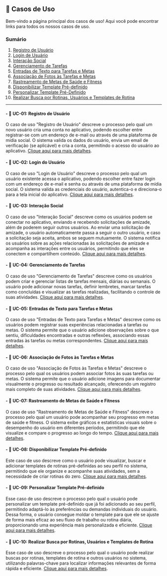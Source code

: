 ## 📂 Casos de Uso

Bem-vindo a página principal dos casos de uso! Aqui você pode encontrar links para todos os nossos casos de uso.

### Sumário

1. [Registro de Usuário](#---uc-01-registro-de-usuário)
2. [Login de Usuário](#---uc-02-login-do-usuário)
3. [Interação Social](#---uc-03-interação-social)
4. [Gerenciamento de Tarefas](#---uc-04-gerenciamento-de-tarefas)
5. [Entradas de Texto para Tarefas e Metas](#---uc-05-entradas-de-texto-para-tarefas-e-metas)
6. [Associação de Fotos às Tarefas e Metas](#---uc-06-associação-de-fotos-às-tarefas-e-metas)
7. [Rastreamento de Metas de Saúde e Fitness](#---uc-07-rastreamento-de-metas-de-saúde-e-fitness)
8. [Disponibilizar Template Pré-definido](#---uc-08-disponibilizar-template-pré-definido)
9. [Personalizar Template Pré-Definido](#---uc-09-personalizar-template=pré-definido)
10. [Realizar Busca por Rotinas, Usuários e Templates de Rotina](#---uc-10-realizar-busca-por-rotinas,-usuários-e-templates-de-rotina)

_______

#### - 📌 **UC-01: Registro de Usuário**

O caso de uso "Registro de Usuário" descreve o processo pelo qual um novo usuário cria uma conta no aplicativo, podendo escolher entre registrar-se com um endereço de e-mail ou através de uma plataforma de mídia social. O sistema valida os dados do usuário, envia um email de verificação (se aplicável) e cria a conta, permitindo o acesso do usuário ao aplicativo.
[Clique aqui para mais detalhes](Casos%20de%20Uso/Case-1.md).

#### - 📌 **UC-02: Login do Usuário**

O caso de uso "Login de Usuário" descreve o processo pelo qual um usuário existente acessa o aplicativo, podendo escolher entre fazer login com um endereço de e-mail e senha ou através de uma plataforma de mídia social. O sistema valida as credenciais do usuário, autentica-o e direciona-o para a tela inicial do aplicativo.
[Clique aqui para mais detalhes](Casos%20de%20Uso/Case-2.md).

#### - 📌 **UC-03: Interação Social**

O caso de uso "Interação Social" descreve como os usuários podem se conectar no aplicativo, enviando e recebendo solicitações de amizade, além de poderem seguir outros usuários. Ao enviar uma solicitação de amizade, o usuário automaticamente passa a seguir o outro usuário, e caso a solicitação seja aceita, ambos se seguem mutuamente. O sistema notifica os usuários sobre as ações relacionadas às solicitações de amizade e acompanha as interações entre os usuários, permitindo que eles se conectem e compartilhem conteúdo.
[Clique aqui para mais detalhes](Casos%20de%20Uso/Case-3.md).

#### - 📌 **UC-04: Gerenciamento de Tarefas**

O caso de uso "Gerenciamento de Tarefas" descreve como os usuários podem criar e gerenciar listas de tarefas mensais, diárias ou semanais. O usuário pode adicionar novas tarefas, definir lembretes, marcar tarefas como concluídas e visualizar as tarefas realizadas, facilitando o controle de suas atividades.
[Clique aqui para mais detalhes](Casos%20de%20Uso/Case-4.md).

#### - 📌 **UC-05: Entradas de Texto para Tarefas e Metas**

O caso de uso "Entradas de Texto para Tarefas e Metas" descreve como os usuários podem registrar suas experiências relacionadas a tarefas ou metas. O sistema permite que o usuário adicione observações sobre o que sentiu, dificuldades encontradas e outras reflexões, associando essas entradas às tarefas ou metas correspondentes.
[Clique aqui para mais detalhes](Casos%20de%20Uso/Case-5.md).

#### - 📌 **UC-06: Associação de Fotos às Tarefas e Metas**

O caso de uso "Associação de Fotos às Tarefas e Metas" descreve o processo pelo qual os usuários podem associar fotos às suas tarefas ou metas. O sistema permite que o usuário adicione imagens para documentar visualmente o progresso ou resultado alcançado, oferecendo um registro mais completo de suas atividades.
[Clique aqui para mais detalhes](Casos%20de%20Uso/Case-6.md).

#### - 📌 **UC-07: Rastreamento de Metas de Saúde e Fitness**

O caso de uso "Rastreamento de Metas de Saúde e Fitness" descreve o processo pelo qual um usuário pode acompanhar seu progresso em metas de saúde e fitness. O sistema exibe gráficos e estatísticas visuais sobre o desempenho do usuário em diferentes períodos, permitindo que ele visualize e compare o progresso ao longo do tempo.
[Clique aqui para mais detalhes](Casos%20de%20Uso/Case-7.md).

#### - 📌 **UC-08: Disponibilizar Template Pré-definido**

Este caso de uso descreve como o usuário pode visualizar, buscar e adicionar templates de rotinas pré-definidas ao seu perfil no sistema, permitindo que ele organize e acompanhe suas atividades, sem a necessidade de criar rotinas do zero. 
[Clique aqui para mais detalhes](Casos%20de%20Uso/Case-8.md).

#### - 📌 **UC-09: Personalizar Template Pré-definido**

Esse caso de uso descreve o processo pelo qual o usuário pode personalizar um template pré-definido que já foi adicionado ao seu perfil, permitindo adaptá-lo às preferências ou demandas individuais do usuário. Dessa forma, o usuário consegue moldar o template para que ele se ajuste de forma mais eficaz ao seu fluxo de trabalho ou rotina diária, proporcionando uma experiência mais personalizada e eficiente.
[Clique aqui para mais detalhes](Casos%20de%20Uso/Case-9.md).

#### - 📌 **UC-10: Realizar Busca por Rotinas, Usuários e Templates de Rotina**

Esse caso de uso descreve o processo pelo qual o usuário pode realizar buscas por rotinas, templates de rotina e outros usuários no sistema, utilizando palavras-chave para localizar informações relevantes de forma rápida e eficiente. [Clique aqui para mais detalhes](Casos%20de%20Uso/Case-10.md).

